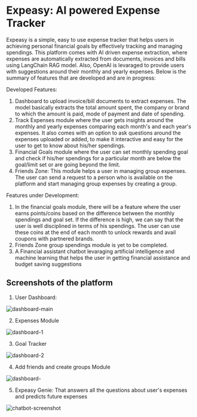 # Expeasy: AI powered Expense Tracker
Expeasy is a simple, easy to use expense tracker that helps users in achieving personal financial goals by effectively tracking and managing spendings. This platform comes with AI driven expense extraction, where expenses are automatically extracted from documents, invoices and bills using LangChain RAG model. Also, OpenAI is levaraged to provide users with suggestions around their monthly and yearly expenses. Below is the summary of features that are developed and are in progress:

Developed Features:

1. Dashboard to upload invoice/bill documents to extract expenses. The model basically extracts the total amount spent, the company or brand to which the amount is paid, mode of payment and date of spending.
2. Track Expenses module where the user gets insights around the monthly and yearly expenses comparing each month's and each year's expenses. It also comes with an option to ask questions around the expenses uploaded or added, to make it interactive and easy for the user to get to know about his/her spendings.
3. Financial Goals module where the user can set monthly spending goal and check if his/her spendings for a particular month are below the goal/limit set or are going beyond the limit.
4. Friends Zone: This module helps a user in managing group expenses. The user can send a request to a person who is available on the platform and start managing group expenses by creating a group.

Features under Development:

1. In the financial goals module, there will be a feature where the user earns points/coins based on the difference between the monthly spendings and goal set. If the difference is high, we can say that the user is well disciplined in terms of his spendings. The user can use these coins at the end of each month to unlock rewards and avail coupons with partnered brands.
2. Friends Zone group spendings module is yet to be completed.
3. A Financial assistant chatbot levaraging artificial intelligence and machine learning that helps the user in getting financial assistance and budget saving suggestions

## Screenshots of the platform

1. User Dashboard:

![dashboard-main](https://github.com/user-attachments/assets/b3d614ff-1fa3-4341-9960-39876620990f)

2. Expenses Module

![dashboard-1](https://github.com/user-attachments/assets/6d08c70a-b9f8-49ca-af67-91161e9c58a6)

3. Goal Tracker
   
![dashboard-2](https://github.com/user-attachments/assets/7ea33523-e3ce-4bcc-bbb9-58eb1a8981bc)

4. Add friends and create groups Module

![dashboard-](https://github.com/user-attachments/assets/aa332728-f870-4ff6-a3a9-ce5c159b71a1)

5. Expeasy Genie: That answers all the questions about user's expenses and predicts future expenses

![chatbot-screenshot](https://github.com/user-attachments/assets/2acef736-8139-47e4-ae5e-937f87b32be2)

